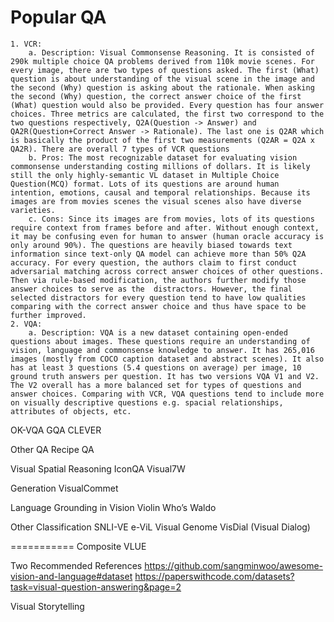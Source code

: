 
# Popular QA #
    1. VCR: 
        a. Description: Visual Commonsense Reasoning. It is consisted of 290k multiple choice QA problems derived from 110k movie scenes. For every image, there are two types of questions asked. The first (What) question is about understanding of the visual scene in the image and the second (Why) question is asking about the rationale. When asking the second (Why) question, the correct answer choice of the first (What) question would also be provided. Every question has four answer choices. Three metrics are calculated, the first two correspond to the two questions respectively, Q2A(Question -> Answer) and QA2R(Question+Correct Answer -> Rationale). The last one is Q2AR which is basically the product of the first two measurements (Q2AR = Q2A x QA2R). There are overall 7 types of VCR questions
        b. Pros: The most recognizable dataset for evaluating vision commonsense understanding costing millions of dollars. It is likely still the only highly-semantic VL dataset in Multiple Choice Question(MCQ) format. Lots of its questions are around human intention, emotions, causal and temporal relationships. Because its images are from movies scenes the visual scenes also have diverse varieties.
        c. Cons: Since its images are from movies, lots of its questions require context from frames before and after. Without enough context, it may be confusing even for human to answer (human oracle accuracy is only around 90%). The questions are heavily biased towards text information since text-only QA model can achieve more than 50% Q2A accuracy. For every question, the authors claim to first conduct adversarial matching across correct answer choices of other questions. Then via rule-based modification, the authors further modify those answer choices to serve as the  distractors. However, the final selected distractors for every question tend to have low qualities comparing with the correct answer choice and thus have space to be further improved.
    2. VQA: 
        a. Description: VQA is a new dataset containing open-ended questions about images. These questions require an understanding of vision, language and commonsense knowledge to answer. It has 265,016 images (mostly from COCO caption dataset and abstract scenes). It also has at least 3 questions (5.4 questions on average) per image, 10 ground truth answers per question. It has two versions VQA V1 and V2. The V2 overall has a more balanced set for types of questions and answer choices. Comparing with VCR, VQA questions tend to include more on visually descriptive questions e.g. spacial relationships, attributes of objects, etc.



OK-VQA
GQA
CLEVER

Other QA
Recipe QA

Visual Spatial Reasoning
IconQA
Visual7W

Generation
VisualCommet

Language Grounding in Vision
Violin
Who’s Waldo

Other Classification
SNLI-VE
e-ViL
Visual Genome
VisDial (Visual Dialog)

===========
Composite
VLUE


Two Recommended References
https://github.com/sangminwoo/awesome-vision-and-language#dataset
https://paperswithcode.com/datasets?task=visual-question-answering&page=2 




Visual Storytelling

